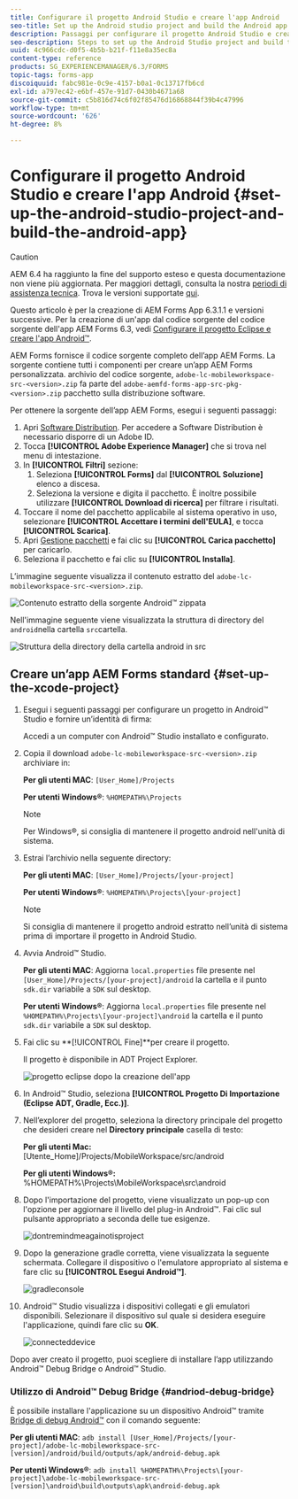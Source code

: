```yaml
---
title: Configurare il progetto Android Studio e creare l'app Android
seo-title: Set up the Android studio project and build the Android app
description: Passaggi per configurare il progetto Android Studio e creare il programma di installazione per l’app AEM Forms
seo-description: Steps to set up the Android Studio project and build the installer for the AEM Forms app
uuid: 4c966cdc-d0f5-4b5b-b21f-f11e8a35ec8a
content-type: reference
products: SG_EXPERIENCEMANAGER/6.3/FORMS
topic-tags: forms-app
discoiquuid: fabc981e-0c9e-4157-b0a1-0c13717fb6cd
exl-id: a797ec42-e6bf-457e-91d7-0430b4671a68
source-git-commit: c5b816d74c6f02f85476d16868844f39b4c47996
workflow-type: tm+mt
source-wordcount: '626'
ht-degree: 8%

---
```


# Configurare il progetto Android Studio e creare l&#39;app Android {#set-up-the-android-studio-project-and-build-the-android-app}

>[!CAUTION]
>
>AEM 6.4 ha raggiunto la fine del supporto esteso e questa documentazione non viene più aggiornata. Per maggiori dettagli, consulta la nostra [periodi di assistenza tecnica](https://helpx.adobe.com/it/support/programs/eol-matrix.html). Trova le versioni supportate [qui](https://experienceleague.adobe.com/docs/).

Questo articolo è per la creazione di AEM Forms App 6.3.1.1 e versioni successive. Per la creazione di un&#39;app dal codice sorgente del codice sorgente dell&#39;app AEM Forms 6.3, vedi [Configurare il progetto Eclipse e creare l&#39;app Android™](/help/forms/using/setup-eclipse-project-build-installer.md).

AEM Forms fornisce il codice sorgente completo dell’app AEM Forms. La sorgente contiene tutti i componenti per creare un’app AEM Forms personalizzata. archivio del codice sorgente, `adobe-lc-mobileworkspace-src-<version>.zip` fa parte del `adobe-aemfd-forms-app-src-pkg-<version>.zip` pacchetto sulla distribuzione software.

Per ottenere la sorgente dell’app AEM Forms, esegui i seguenti passaggi:

1. Apri [Software Distribution](https://experience.adobe.com/downloads). Per accedere a Software Distribution è necessario disporre di un Adobe ID.
1. Tocca **[!UICONTROL Adobe Experience Manager]** che si trova nel menu di intestazione.
1. In **[!UICONTROL Filtri]** sezione:
   1. Seleziona **[!UICONTROL Forms]** dal **[!UICONTROL Soluzione]** elenco a discesa.
   2. Seleziona la versione e digita il pacchetto. È inoltre possibile utilizzare **[!UICONTROL Download di ricerca]** per filtrare i risultati.
1. Toccare il nome del pacchetto applicabile al sistema operativo in uso, selezionare **[!UICONTROL Accettare i termini dell&#39;EULA]**, e tocca **[!UICONTROL Scarica]**.
1. Apri [Gestione pacchetti](https://experienceleague.adobe.com/docs/experience-manager-65/administering/contentmanagement/package-manager.html?lang=it) e fai clic su **[!UICONTROL Carica pacchetto]** per caricarlo.
1. Seleziona il pacchetto e fai clic su **[!UICONTROL Installa]**.

L’immagine seguente visualizza il contenuto estratto del `adobe-lc-mobileworkspace-src-<version>.zip`.

![Contenuto estratto della sorgente Android™ zippata](assets/mws-content-1.png)

Nell&#39;immagine seguente viene visualizzata la struttura di directory del `android`nella cartella `src`cartella.

![Struttura della directory della cartella android in src](assets/android-folder.png)

## Creare un’app AEM Forms standard {#set-up-the-xcode-project}

1. Esegui i seguenti passaggi per configurare un progetto in Android™ Studio e fornire un’identità di firma:

   Accedi a un computer con Android™ Studio installato e configurato.

1. Copia il download `adobe-lc-mobileworkspace-src-<version>.zip` archiviare in:

   **Per gli utenti MAC**: `[User_Home]/Projects`

   **Per utenti Windows®**: `%HOMEPATH%\Projects`

   >[!NOTE]
   >
   >Per Windows®, si consiglia di mantenere il progetto android nell&#39;unità di sistema.

1. Estrai l’archivio nella seguente directory:

   **Per gli utenti MAC**: `[User_Home]/Projects/[your-project]`

   **Per utenti Windows®**: `%HOMEPATH%\Projects\[your-project]`

   >[!NOTE]
   >
   >Si consiglia di mantenere il progetto android estratto nell’unità di sistema prima di importare il progetto in Android Studio.

1. Avvia Android™ Studio.

   **Per gli utenti MAC**: Aggiorna `local.properties` file presente nel `[User_Home]/Projects/[your-project]/android` la cartella e il punto `sdk.dir` variabile a `SDK` sul desktop.

   **Per utenti Windows®**: Aggiorna `local.properties` file presente nel `%HOMEPATH%\Projects\[your-project]\android` la cartella e il punto `sdk.dir` variabile a `SDK` sul desktop.

1. Fai clic su **[!UICONTROL Fine]**per creare il progetto.

   Il progetto è disponibile in ADT Project Explorer.

   ![progetto eclipse dopo la creazione dell&#39;app](assets/eclipsebuildmws.png)

1. In Android™ Studio, seleziona **[!UICONTROL Progetto Di Importazione (Eclipse ADT, Gradle, Ecc.)]**.
1. Nell’explorer del progetto, seleziona la directory principale del progetto che desideri creare nel **Directory principale** casella di testo:

   **Per gli utenti Mac:** [Utente_Home]/Projects/MobileWorkspace/src/android

   **Per gli utenti Windows®:** %HOMEPATH%\Projects\MobileWorkspace\src\android

1. Dopo l&#39;importazione del progetto, viene visualizzato un pop-up con l&#39;opzione per aggiornare il livello del plug-in Android™. Fai clic sul pulsante appropriato a seconda delle tue esigenze.

   ![dontremindmeagainotisproject](assets/dontremindmeagainforthisproject.png)

1. Dopo la generazione gradle corretta, viene visualizzata la seguente schermata. Collegare il dispositivo o l&#39;emulatore appropriato al sistema e fare clic su **[!UICONTROL Esegui Android™]**.

   ![gradleconsole](assets/gradleconsole.png)

1. Android™ Studio visualizza i dispositivi collegati e gli emulatori disponibili. Selezionare il dispositivo sul quale si desidera eseguire l&#39;applicazione, quindi fare clic su **OK**.

   ![connecteddevice](assets/connecteddevice.png)

Dopo aver creato il progetto, puoi scegliere di installare l’app utilizzando Android™ Debug Bridge o Android™ Studio.

### Utilizzo di Android™ Debug Bridge {#andriod-debug-bridge}

È possibile installare l&#39;applicazione su un dispositivo Android™ tramite [Bridge di debug Android™](https://developer.android.com/tools/help/adb.html) con il comando seguente:

**Per gli utenti MAC**: `adb install [User_Home]/Projects/[your-project]/adobe-lc-mobileworkspace-src-[version]/android/build/outputs/apk/android-debug.apk`

**Per utenti Windows®**: `adb install %HOMEPATH%\Projects\[your-project]\adobe-lc-mobileworkspace-src-[version]\android\build\outputs\apk\android-debug.apk`
